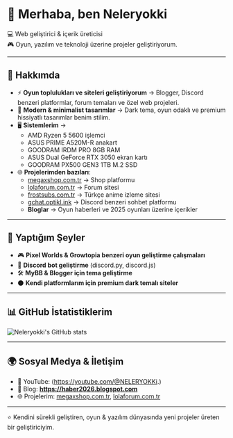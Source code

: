 # 👋 Merhaba, ben Neleryokki  

💻 Web geliştirici & içerik üreticisi  
🎮 Oyun, yazılım ve teknoloji üzerine projeler geliştiriyorum.  

---

## 🌟 Hakkımda  
- ⚡ **Oyun toplulukları ve siteleri geliştiriyorum** → Blogger, Discord benzeri platformlar, forum temaları ve özel web projeleri.  
- 🎨 **Modern & minimalist tasarımlar** → Dark tema, oyun odaklı ve premium hissiyatlı tasarımlar benim stilim.  
- 🖥️ **Sistemlerim** →  
  - AMD Ryzen 5 5600 işlemci  
  - ASUS PRIME A520M-R anakart  
  - GOODRAM IRDM PRO 8GB RAM  
  - ASUS Dual GeForce RTX 3050 ekran kartı  
  - GOODRAM PX500 GEN3 1TB M.2 SSD  
- 🌐 **Projelerimden bazıları**:  
  - [megaxshop.com.tr](https://megaxshop.com.tr) → Shop platformu  
  - [lolaforum.com.tr](https://lolaforum.com.tr) → Forum sitesi  
  - [frostsubs.com.tr](https://frostsubs.com.tr) → Türkçe anime izleme sitesi  
  - [gchat.optikl.ink](http://gchat.optikl.ink/) → Discord benzeri sohbet platformu  
  - **Bloglar** → Oyun haberleri ve 2025 oyunları üzerine içerikler  

---

## 🚀 Yaptığım Şeyler  
- 🎮 **Pixel Worlds & Growtopia benzeri oyun geliştirme çalışmaları**  
- 🔧 **Discord bot geliştirme** (discord.py, discord.js)  
- 🛠️ **MyBB & Blogger için tema geliştirme**  
- 🌑 **Kendi platformlarım için premium dark temalı siteler**  

---

## 📊 GitHub İstatistiklerim  
![Neleryokki's GitHub stats](https://github-readme-stats.vercel.app/api?username=neleryokki&show_icons=true&theme=tokyonight)

---

## 🌍 Sosyal Medya & İletişim  
- 🎥 YouTube: (https://youtube.com/@NELERYOKKi.) 
- 📝 Blog: **https://haber2026.blogspot.com**  
- 🌐 Projelerim: [megaxshop.com.tr](https://megaxshop.com.tr), [lolaforum.com.tr](https://lolaforum.com.tr)  

---

⭐️ Kendini sürekli geliştiren, oyun & yazılım dünyasında yeni projeler üreten bir geliştiriciyim.  


